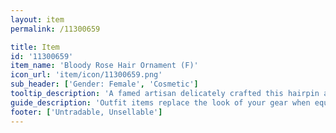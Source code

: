 ```yaml
---
layout: item
permalink: /11300659

title: Item
id: '11300659'
item_name: 'Bloody Rose Hair Ornament (F)'
icon_url: 'item/icon/11300659.png'
sub_header: ['Gender: Female', 'Cosmetic']
tooltip_description: 'A famed artisan delicately crafted this hairpin adorned with pearls and feathers.'
guide_description: 'Outfit items replace the look of your gear when equipped.'
footer: ['Untradable, Unsellable']
---
```

